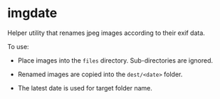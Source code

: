 imgdate
=======

Helper utility that renames jpeg images according to their exif data.

To use:

- Place images into the `files` directory. Sub-directories are ignored.

- Renamed images are copied into the `dest/<date>` folder. 

- The latest date is used for target folder name. 
